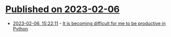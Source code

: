 # [Published on 2023-02-06](index.md)

* [2023-02-06, 15:22:11](https://lobste.rs/s/rpchmh/it_is_becoming_difficult_for_me_be) - [It is becoming difficult for me to be productive in Python](https://avi.im/blag/2023/refactoring-python/)
